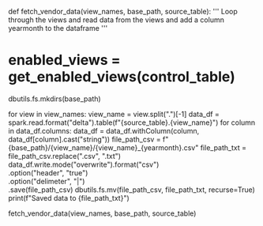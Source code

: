 def fetch_vendor_data(view_names, base_path, source_table): 
  '''
  Loop through the views and read data from the views and add a column yearmonth to the dataframe
  '''
  # enabled_views = get_enabled_views(control_table)
  dbutils.fs.mkdirs(base_path)

  for view in view_names:
    view_name = view.split(".")[-1]
    data_df = spark.read.format("delta").table(f"{source_table}.{view_name}")
    for column in data_df.columns:
      data_df = data_df.withColumn(column, data_df[column].cast("string"))
    file_path_csv = f"{base_path}/{view_name}/{view_name}_{yearmonth}.csv"
    file_path_txt = file_path_csv.replace(".csv", ".txt")
    data_df.write.mode("overwrite").format("csv") \
      .option("header", "true") \
      .option("delimeter", "|") \
      .save(file_path_csv) 
    dbutils.fs.mv(file_path_csv, file_path_txt, recurse=True)
    print(f"Saved data to {file_path_txt}")

fetch_vendor_data(view_names, base_path, source_table)
